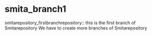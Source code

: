 # smita_branch1
smitarepository_firstbranchrepository:: this is the first branch of Smitarepository
We have to create more branches of Smitarepository

